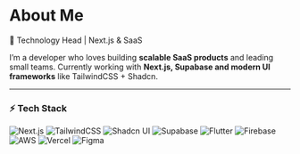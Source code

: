 # About Me  
🚀 Technology Head | Next.js & SaaS

I’m a developer who loves building **scalable SaaS products** and leading small teams. Currently working with **Next.js, Supabase and modern UI frameworks** like TailwindCSS + Shadcn.  

---

### ⚡ Tech Stack  
![Next.js](https://img.shields.io/badge/next.js-000000?style=flat&logo=nextdotjs&logoColor=white)   ![TailwindCSS](https://img.shields.io/badge/tailwindcss-%2338B2AC.svg?style=flat&logo=tailwind-css&logoColor=white)  ![Shadcn UI](https://img.shields.io/badge/shadcn-000000.svg?style=flat&logo=radix-ui&logoColor=white) ![Supabase](https://img.shields.io/badge/supabase-3ECF8E.svg?style=flat&logo=supabase&logoColor=white)  ![Flutter](https://img.shields.io/badge/flutter-%2302569B.svg?style=flat&logo=flutter&logoColor=white)  ![Firebase](https://img.shields.io/badge/firebase-%23039BE5.svg?style=flat&logo=firebase) ![AWS](https://img.shields.io/badge/Amazon_AWS-%23FF9900.svg?style=flat&logo=amazon-aws&logoColor=white)  ![Vercel](https://img.shields.io/badge/vercel-000000?style=flat&logo=vercel&logoColor=white)   ![Figma](https://img.shields.io/badge/figma-%23F24E1E.svg?style=flat&logo=figma&logoColor=white)  


